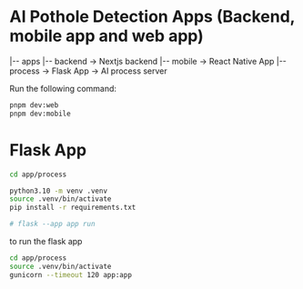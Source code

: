 # AI Pothole Detection Apps (Backend, mobile app and web app)

|-- apps
    |-- backend -> Nextjs backend
    |-- mobile -> React Native App
    |-- process -> Flask App -> AI process server



Run the following command:

```sh
pnpm dev:web 
pnpm dev:mobile
```

# Flask App
```sh
cd app/process

python3.10 -m venv .venv
source .venv/bin/activate
pip install -r requirements.txt

# flask --app app run   
```

to run the flask app
```sh
cd app/process
source .venv/bin/activate
gunicorn --timeout 120 app:app 
```

